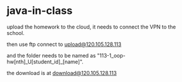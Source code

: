 # java-in-class

upload the homework to the cloud, it needs to connect the VPN to the school.

then use ftp connect to upload@120.105.128.113

and the folder needs to be named as "113-1\_oop-hw[nth]\_U[student_id]\_[name]".

the download is at download@120.105.128.113